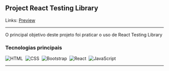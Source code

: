 ## Project React Testing Library

Links: <a href="https://guyddogl.github.io/trybe-project-frontend-online-store/">Preview</a>
<hr/>

O principal objetivo deste projeto foi praticar o uso de React Testing Library

### Tecnologias principais
![HTML](https://img.shields.io/badge/-HTML-1b374b?style=for-the-badge&logo=HTML5)&nbsp;
![CSS](https://img.shields.io/badge/-CSS-1b374b?style=for-the-badge&logo=CSS3&logoColor=1572B6)&nbsp;
![Bootstrap](https://img.shields.io/badge/-Bootstrap-1b374b?style=for-the-badge&logo=Bootstrap)&nbsp;
![React](https://img.shields.io/badge/-React-1b374b?style=for-the-badge&logo=React)&nbsp;
![JavaScript](https://img.shields.io/badge/-JavaScript-1b374b?style=for-the-badge&logo=javascript)&nbsp;
<hr/>

